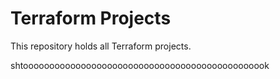 # Terraform Projects
This repository holds all Terraform projects.























shtooooooooooooooooooooooooooooooooooooooooooooook